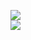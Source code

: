 [![](https://img.shields.io/badge/Made%20With-Github%20Spray-lightgrey.svg?style=for-the-badge&logo=github)](https://github.com/Annihil/github-spray#21675)  
[![](https://i.imgur.com/2DrTn0Z.gif)](https://github.com/Annihil/github-spray)